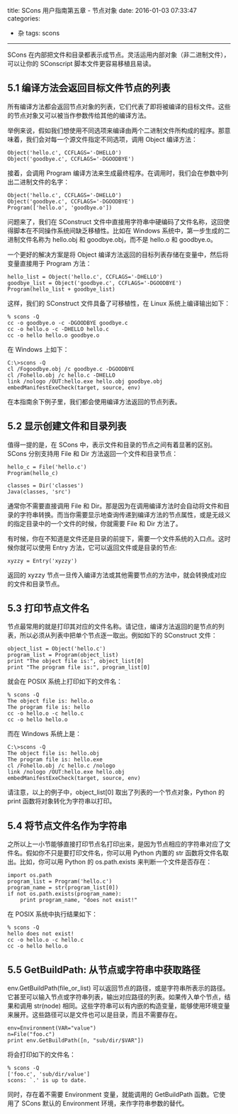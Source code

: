 title: SCons 用户指南第五章 - 节点对象
date: 2016-01-03 07:33:47
categories:
- 杂
tags: scons
---

SCons 在内部把文件和目录都表示成节点。灵活运用内部对象（非二进制文件），可以让你的 SConscript 脚本文件更容易移植且易读。

## 5.1 编译方法会返回目标文件节点的列表

所有编译方法都会返回节点对象的列表，它们代表了即将被编译的目标文件。这些的节点对象又可以被当作参数传给其他的编译方法。

举例来说，假如我们想使用不同选项来编译由两个二进制文件所构成的程序。那意味着，我们会对每一个源文件指定不同选项，调用 Object 编译方法：

    Object('hello.c', CCFLAGS='-DHELLO')
    Object('goodbye.c', CCFLAGS='-DGOODBYE')

接着，会调用 Program 编译方法来生成最终程序。在调用时，我们会在参数中列出二进制文件的名字：

    Object('hello.c', CCFLAGS='-DHELLO')
    Object('goodbye.c', CCFLAGS='-DGOODBYE')
    Program(['hello.o', 'goodbye.o'])

问题来了，我们在 SConstruct 文件中直接用字符串中硬编码了文件名称，这回使得脚本在不同操作系统间缺乏移植性。比如在 Windows 系统中，第一步生成的二进制文件名称为 hello.obj 和 goodbye.obj，而不是 hello.o 和 goodbye.o。

一个更好的解决方案是将 Object 编译方法返回的目标列表存储在变量中，然后将变量直接用于 Program 方法：

    hello_list = Object('hello.c', CCFLAGS='-DHELLO')
    goodbye_list = Object('goodbye.c', CCFLAGS='-DGOODBYE')
    Program(hello_list + goodbye_list)
    
这样，我们的 SConstruct 文件具备了可移植性，在 Linux 系统上编译输出如下：

    % scons -Q
    cc -o goodbye.o -c -DGOODBYE goodbye.c
    cc -o hello.o -c -DHELLO hello.c
    cc -o hello hello.o goodbye.o
    
在 Windows 上如下：

    C:\>scons -Q
    cl /Fogoodbye.obj /c goodbye.c -DGOODBYE
    cl /Fohello.obj /c hello.c -DHELLO
    link /nologo /OUT:hello.exe hello.obj goodbye.obj
    embedManifestExeCheck(target, source, env)
    
在本指南余下例子里，我们都会使用编译方法返回的节点列表。

## 5.2 显示创建文件和目录列表

值得一提的是，在 SCons 中，表示文件和目录的节点之间有着显著的区别。SCons 分别支持用 File 和 Dir 方法返回一个文件和目录节点：

    hello_c = File('hello.c')
    Program(hello_c)

    classes = Dir('classes')
    Java(classes, 'src')

通常你不需要直接调用 File 和 Dir。那是因为在调用编译方法时会自动将文件和目录的字符串转换。而当你需要显示地查询传递到编译方法的节点属性，或是无歧义的指定目录中的一个文件的时候，你就需要 File 和 Dir 方法了。

有时候，你在不知道是文件还是目录的前提下，需要一个文件系统的入口点。这时候你就可以使用 Entry 方法，它可以返回文件或是目录的节点:

    xyzzy = Entry('xyzzy')
    
返回的 xyzzy 节点一旦传入编译方法或其他需要节点的方法中，就会转换成对应的文件和目录节点。

## 5.3 打印节点文件名

节点最常用的就是打印其对应的文件名称。请记住，编译方法返回的是节点的列表，所以必须从列表中把单个节点逐一取出。例如如下的 SConstruct 文件：

    object_list = Object('hello.c')
    program_list = Program(object_list)
    print "The object file is:", object_list[0]
    print "The program file is:", program_list[0]

就会在 POSIX 系统上打印如下的文件名：

    % scons -Q
    The object file is: hello.o
    The program file is: hello
    cc -o hello.o -c hello.c
    cc -o hello hello.o

而在 Windows 系统上是：

    C:\>scons -Q
    The object file is: hello.obj
    The program file is: hello.exe
    cl /Fohello.obj /c hello.c /nologo
    link /nologo /OUT:hello.exe hello.obj
    embedManifestExeCheck(target, source, env)

请注意，以上的例子中，object_list[0] 取出了列表的一个节点对象，Python 的 print 函数将对象转化为字符串以打印。

## 5.4 将节点文件名作为字符串

之所以上一小节能够直接打印节点名打印出来，是因为节点相应的字符串对应了文件名。假如你不只是要打印文件名，你可以用 Python 内置的 str 函数将文件名取出。比如，你可以用 Python 的 os.path.exists 来判断一个文件是否存在：

    import os.path
    program_list = Program('hello.c')
    program_name = str(program_list[0])
    if not os.path.exists(program_name):
        print program_name, "does not exist!"
 
在 POSIX 系统中执行结果如下：

    % scons -Q
    hello does not exist!
    cc -o hello.o -c hello.c
    cc -o hello hello.o     

## 5.5 GetBuildPath: 从节点或字符串中获取路径

env.GetBuildPath(file_or_list) 可以返回节点的路径，或是字符串所表示的路径。它甚至可以输入节点或字符串列表，输出对应路径的列表。如果传入单个节点，结果和调用 str(node) 相同。这些字符串可以有内嵌的构造变量，能够使用环境变量来展开。这些路径可以是文件也可以是目录，而且不需要存在。

    env=Environment(VAR="value")
    n=File("foo.c")
    print env.GetBuildPath([n, "sub/dir/$VAR"])

将会打印如下的文件名：

    % scons -Q
    ['foo.c', 'sub/dir/value']
    scons: `.' is up to date.

同时，存在着不需要 Environment 变量，就能调用的 GetBuildPath 函数。它使用了 SCons 默认的 Environment 环境，来作字符串参数的替代。
